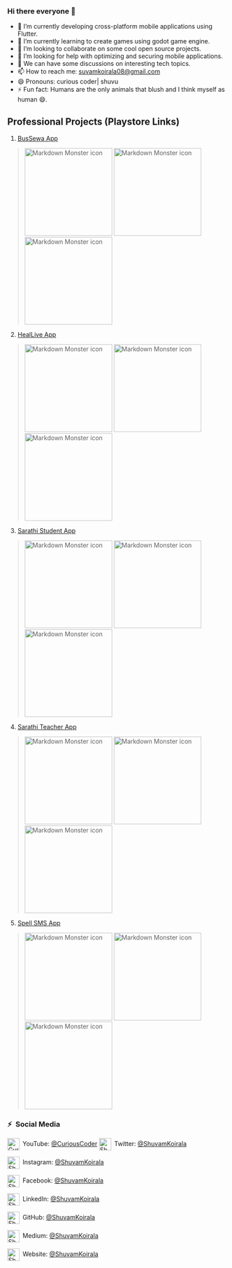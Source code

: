 ### Hi there everyone 👋

- 🔭 I’m currently developing cross-platform mobile applications using Flutter.
- 🌱 I’m currently learning to create games using godot game engine.
- 👯 I’m looking to collaborate on some cool open source projects.
- 🤔 I’m looking for help with optimizing and securing mobile applications.
- 💬 We can have some discussions on interesting tech topics.
- 📫 How to reach me: suvamkoirala08@gmail.com
- 😄 Pronouns: curious coder| shuvu
- ⚡ Fun fact: Humans are the only animals that blush and I think myself as human 😄.

## Professional Projects (Playstore Links)
1. [BusSewa App](https://play.google.com/store/apps/details?id=com.diyalo.bussewa&hl=en)
> <img src="https://play-lh.googleusercontent.com/RucBOegszTgzyHQuE5hzefJT2FOvPFOpNVNwxAt6tF1dDMg-hTNdS4SUFocQyJiQgg=w526-h296-rw" alt="Markdown Monster icon" height="200em" /> <img src="https://play-lh.googleusercontent.com/aZ4aVMGRbm_xjdnUgOD3LOFvUyQtpocyv5bwWdyYxp4xRDa1OjrmzwNSP5vJfO9guII=w526-h296-rw" alt="Markdown Monster icon" height="200em" /> <img src="https://play-lh.googleusercontent.com/mOzpQ3rNGeSJKcVkbauFFNUMoHdq1rTfzvL40vQtIBDv3AaToNLvxgjKAVRdFN6M5WaB=w526-h296-rw" alt="Markdown Monster icon" height="200em" />
2. [HealLive App](https://play.google.com/store/apps/details?id=com.spellinnovation.heallive&hl=en&gl=US)
> <img src="https://play-lh.googleusercontent.com/U-5FHj8W9ZG7fSbu_fYyVT8e-KqHlF7h_jU9BzbE1gUxb828q_J-CB38v8WpMo9z3w=w2560-h1440-rw" alt="Markdown Monster icon" height="200em" /> <img src="https://play-lh.googleusercontent.com/HuSueavVMTYEXF8jHU5TIwpOHEhu5jBUmY_PRLK8bCGUCL2b3h_5HmMuh9k5wvFL0hs=w2560-h1440-rw" alt="Markdown Monster icon" height="200em" /> <img src="https://play-lh.googleusercontent.com/ojybMPiNPuVs59s7Of2LtSV5tXFog4Msv9p_MMaQjYPnh0Nt2QVqnpGlcq_dYVuW33M=w2560-h1440-rw" alt="Markdown Monster icon" height="200em" />
3. [Sarathi Student App](https://play.google.com/store/apps/details?id=com.spellInnovation.sarathi&hl=en&gl=US)
> <img src="https://play-lh.googleusercontent.com/v2QuLvQH1YvYQbDhfBSVYMG_HWYKlqdn4lafQEPsaEEqTg8Xw59uS0UFMTWkGnwUlqAP=w2560-h1440-rw" alt="Markdown Monster icon" height="200em" /> <img src="https://play-lh.googleusercontent.com/XpohLlacNWuHvQzKsz881iDT9HtjPSmOzJrE9LG-xMtYYj5bqKtp4zUjZsUZtU7Y-7A=w2560-h1440-rw" alt="Markdown Monster icon" height="200em" /> <img src="https://play-lh.googleusercontent.com/MjsG013Xc_TEc_e_ObpQolReDBuqs3EF5HNPN0FdKlHMJeZc39fpSQeyvbO6-xIyKlA=w2560-h1440-rw" alt="Markdown Monster icon" height="200em" />
4. [Sarathi Teacher App](https://play.google.com/store/apps/details?id=com.spellInnovation.sarathi_teacher&hl=en&gl=US)
> <img src="https://play-lh.googleusercontent.com/WFj2TVFyvyvma_fx_z223yAMJJw5FJUoXF9WM_cMf2Z4o32lBG7V8RVKNYkjtt31Ncs=w526-h296-rw" alt="Markdown Monster icon" height="200em" /> <img src="https://play-lh.googleusercontent.com/4WdePMOMnaY7BBSkSBywmqQbxtBWsSMpiIQO31OLOgil2BZRRXE4nXslch-VIWExQQ0=w526-h296-rw" alt="Markdown Monster icon" height="200em" /> <img src="https://play-lh.googleusercontent.com/F_KWcemIRpeRkQSo155qUGDx9uSAvR35ZsSJbqP46_QKNGvgs3cZMvClOvS5py1adFA=w526-h296-rw" alt="Markdown Monster icon" height="200em" />
5. [Spell SMS App](https://play.google.com/store/apps/details?id=com.spellInnovation.cpass.sms&hl=en&gl=US)
> <img src="https://play-lh.googleusercontent.com/SY_84kS3EVG8BXj7SIlpFKbpKTgSWPTJyZJqmNDrVqUvqBfERjznBU45kBdaR_ZXDRFG=w526-h296-rw" alt="Markdown Monster icon" height="200em" /> <img src="https://play-lh.googleusercontent.com/QiYEzXTYTZVBomd5QlY7TDdKNl_9mKqCOTfTCXItaA3UwJkX3q-qBLXhtDoBRd5Wfg=w526-h296-rw" alt="Markdown Monster icon" height="200em" /> <img src="https://play-lh.googleusercontent.com/OTAXNJo1JZgzK09mJ4IR9KlUjwfvNu_pEOyEf1dge1i381Sztr4hqmbNIT8GC0DUfQo=w526-h296-rw" alt="Markdown Monster icon" height="200em" />


### ⚡&ensp;Social Media

[<img align="center" alt="Curious Coder | YouTube" width="28px" src="https://firebasestorage.googleapis.com/v0/b/web-johannesmilke.appspot.com/o/other%2Fsocial%2Fyoutube.png?alt=media" />](https://www.youtube.com/channel/UCxei3a_ocUPux_foujUxYUg?sub_confirmation=1)&ensp;YouTube: [@CuriousCoder](https://www.youtube.com/channel/UCxei3a_ocUPux_foujUxYUg) [<img align="center" alt="Shuvam Koirala | Twitter" width="28px" src="https://firebasestorage.googleapis.com/v0/b/web-johannesmilke.appspot.com/o/other%2Fsocial%2Ftwitter.png?alt=media" />](https://twitter.com/intent/follow?original_referer=https%3A%2F%2Fgithub.com%2Fshuvam-koirala&screen_name=koirala_shuvam)&ensp;Twitter: [@ShuvamKoirala](https://twitter.com/intent/follow?original_referer=https%3A%2F%2Fgithub.com%2Fshuvam-koirala&screen_name=koirala_shuvam "Twitter Shuvam Koirala")

[<img align="center" alt="Shuvam Koirala | Instagram" width="28px" src="https://firebasestorage.googleapis.com/v0/b/web-johannesmilke.appspot.com/o/other%2Fsocial%2Finstagram.png?alt=media" />](https://www.instagram.com/shuvu1112)&ensp;Instagram: [@ShuvamKoirala](https://www.instagram.com/shuvu1112 "Instagram Shuvam Koirala")

[<img align="center" alt="Shuvam Koirala | Facebook" width="28px" src="https://firebasestorage.googleapis.com/v0/b/web-johannesmilke.appspot.com/o/other%2Fsocial%2Ffacebook.png?alt=media" />](https://www.facebook.com/shuvu00)&ensp;Facebook: [@ShuvamKoirala](https://www.facebook.com/shuvu00 "Facebook Shuvam Koirala")

[<img align="center" alt="Shuvam Koirala | LinkedIn" width="28px" src="https://firebasestorage.googleapis.com/v0/b/web-johannesmilke.appspot.com/o/other%2Fsocial%2Flinkedin.png?alt=media" />](https://www.linkedin.com/in/shuvam-koirala)&ensp;LinkedIn: [@ShuvamKoirala](https://www.linkedin.com/in/shuvam-koirala "LinkedIn Shuvam Koirala")

[<img align="center" alt="Shuvam Koirala | GitHub" width="28px" src="https://firebasestorage.googleapis.com/v0/b/web-johannesmilke.appspot.com/o/other%2Fsocial%2Fgithub.png?alt=media" />](https://github.com/shuvam-koirala)&ensp;GitHub: [@ShuvamKoirala](https://github.com/shuvam-koirala "GitHub Shuvam Koirala")

[<img align="center" alt="Shuvam Koirala | Medium" width="28px" src="https://firebasestorage.googleapis.com/v0/b/web-johannesmilke.appspot.com/o/other%2Fsocial%2Fmedium.png?alt=media" />](https://medium.com/@suvamkoirala08)&ensp;Medium: [@ShuvamKoirala](https://medium.com/@suvamkoirala08 "Medium Shuvam Koirala")

[<img align="center" alt="Shuvam Koirala | Website" width="28px" src="https://firebasestorage.googleapis.com/v0/b/web-johannesmilke.appspot.com/o/other%2Fsocial%2Fwebsite.png?alt=media" />](https://shuvam-koirala.github.io/portfolio/?i=1)&ensp;Website: [@ShuvamKoirala](https://shuvam-koirala.github.io/portfolio/?i=1 "Website Shuvam Koirala")


